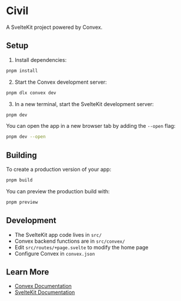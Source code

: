 # Civil

A SvelteKit project powered by Convex.

## Setup

1. Install dependencies:
```bash
pnpm install
```

2. Start the Convex development server:
```bash
pnpm dlx convex dev
```

3. In a new terminal, start the SvelteKit development server:
```bash
pnpm dev
```

You can open the app in a new browser tab by adding the `--open` flag:
```bash
pnpm dev --open
```

## Building

To create a production version of your app:

```bash
pnpm build
```

You can preview the production build with:
```bash
pnpm preview
```

## Development

- The SvelteKit app code lives in `src/`
- Convex backend functions are in `src/convex/`
- Edit `src/routes/+page.svelte` to modify the home page
- Configure Convex in `convex.json`

## Learn More

- [Convex Documentation](https://docs.convex.dev)
- [SvelteKit Documentation](https://kit.svelte.dev/docs)
